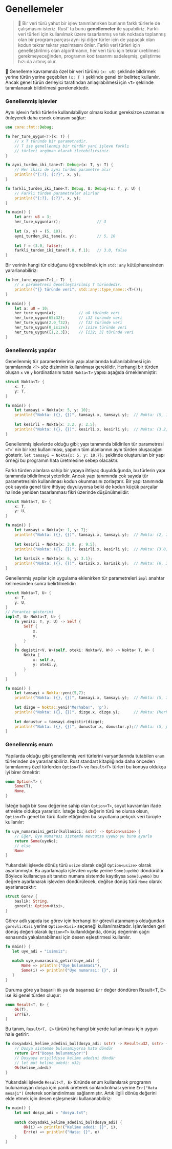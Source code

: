 # Genellemeler

> 📖 Bir veri türü yahut bir işlev tanımlanırken bunların farklı türlerle de çalışmasını isteriz. Rust' ta bunu **genellemeler** ile yapabiliriz. Farklı veri türleri için kullanılmak üzere tasarlanmış ve tek noktada toplanmış olan bir program parçası aynı işi diğer türler için de yapacak olan kodun tekrar tekrar yazılmasını önler. Farklı veri türleri için  genelleştirilmiş olan algoritmanın, her veri türü için tekrar üretilmesi gerekmeyeceğinden, programın kod tasarımı sadeleşmiş, geliştirme hızı da artmış olur. 

💭 Genelleme kavramında özel bir veri türünü `(x: u8)` şeklinde bildirmek yerine türün yerine geçebilen `(x: T )` şeklinde genel bir belirteç kullanılır. Ancak genel türün derleyici tarafından anlaşılabilmesi için `<T>` şeklinde tanımlanarak bildirilmesi gerekmektedir.

### Genellenmiş işlevler
Aynı işlevin farklı türlerle kullanılabiliyor olması kodun gereksizce uzamasını önleyerek daha esnek olmasını sağlar:

```Rust
use core::fmt::Debug;

fn her_ture_uygun<T>(x: T) { 
    // x T türünde bir parametredir. 
    // T ise genellenmiş bir türdür yani işleve farklı
    // türleri argüman olarak iletebilirsiniz.
} 

fn ayni_turden_iki_tane<T: Debug>(x: T, y: T) {
    // Her ikisi de aynı türden parametre alır
    println!("{:?}, {:?}", x, y);
}

fn farkli_turden_iki_tane<T: Debug, U: Debug>(x: T, y: U) {
    // Farklı türden parametreler alırlar
    println!("{:?}, {:?}", x, y);
}

fn main() {
    let arr: u8 = 3;
    her_ture_uygun(arr);                // 3
    
    let (x, y) = (5, 10);
    ayni_turden_iki_tane(x, y);         // 5, 10
    
    let f = (3.0, false);
    farkli_turden_iki_tane(f.0, f.1);   // 3.0, false
}
````

Bir verinin hangi tür olduğunu öğrenebilmek için `std::any` kütüphanesinden yararlanabiliriz:

```Rust
fn her_ture_uygun<T>(_: T)  {
    // x parametresi Genelleştirilmiş T türündedir.
    println!("{} türünde veri", std::any::type_name::<T>());
}

fn main() {
    let a: u8 = 10;
    her_ture_uygun(a);          // u8 türünde veri
    her_ture_uygun(65i32);      // i32 türünde veri
    her_ture_uygun(2.0_f32);    // f32 türünde veri
    her_ture_uygun(0_isize);    // isize türünde veri
    her_ture_uygun([1,2,3]);    // [i32; 3] türünde veri
}
````

### Genellenmiş yapılar
Genellenmiş tür parametrelerinin yapı alanlarında kullanılabilmesi için tanımlarında `<T>` söz diziminin kullanılması gereklidir. Herhangi bir türden oluşan `x` ve `y` kordinatlarını tutan `Nokta<T>` yapısı aşağıda örneklenmiştir:

```Rust
struct Nokta<T> {
    x: T,
    y: T,
}

fn main() {
    let tamsayi = Nokta{x: 5, y: 10};
    println!("Nokta: ({}, {})", tamsayi.x, tamsayi.y);  // Nokta: (5, 10)
    
    let kesirli = Nokta{x: 3.2, y: 2.5};
    println!("Nokta: ({}, {})", kesirli.x, kesirli.y);  // Nokta: (3.2, 2.5)
}
````
Genellenmiş işlevlerde olduğu gibi; yapı tanımında bildirilen tür parametresi `<T>`' nin bir kez kullanılması, yapının tüm alanlarının aynı türden oluşacağını gösterir. `let tamsayi = Nokta{x: 5, y: 10.7};` şeklinde oluşturulan bir yapı örneği bu programın hata üretmesine sebep olacaktır. 

Farklı türden alanlara sahip bir yapıya ihtiyaç duyulduğunda, bu türlerin yapı tanımında bildirilmesi yeterlidir. Ancak yapı tanımında çok sayıda tür parametresinin kullanılması kodun okunmasını zorlaştırır. Bir yapı tanımında çok sayıda genel türe ihtiyaç duyuluyorsa belki de kodun küçük parçalar halinde yeniden tasarlanması fikri üzerinde düşünülmelidir:

```Rust
struct Nokta<T, U> {
    x: T,
    y: U,
}

fn main() {
    let tamsayi = Nokta{x: 1, y: 7};
    println!("Nokta: ({}, {})", tamsayi.x, tamsayi.y);  // Nokta: (2, 7)
    
    let kesirli = Nokta{x: 3.0, y: 9.5};
    println!("Nokta: ({}, {})", kesirli.x, kesirli.y);  // Nokta: (3.0, 9.5)
    
    let karisik = Nokta{x: 6, y: 3.1};
    println!("Nokta: ({}, {})", karisik.x, karisik.y);  // Nokta: (6, 3.1)
}
````

Genellenmiş yapılar için uygulama eklenirken tür parametreleri `impl` anahtar kelimesinden sonra belirtilmelidir:

```Rust
struct Nokta<T, U> {
    x: T,
    y: U,
}
// Parantez gösterimi
impl<T, U> Nokta<T, U> {
    fn yeni(x: T, y: U) -> Self {
        Self {
            x,
            y,
        }
    }
    fn degistir<V, W>(self, oteki: Nokta<V, W>) -> Nokta< T, W> {
        Nokta {
            x: self.x,
            y: oteki.y,
        }
    }
}

fn main() {
    let tamsayi = Nokta::yeni(5,7);
    println!("Nokta: ({}, {})", tamsayi.x, tamsayi.y);  // Nokta: (5, 7)
    
    let dizge = Nokta::yeni("Merhaba!", 'p');
    println!("Nokta: ({}, {})", dizge.x, dizge.y);      // Nokta: (Merhaba!, p)
    
    let donustur = tamsayi.degistir(dizge);
    println!("Nokta: ({}, {})", donustur.x, donustur.y);// Nokta: (5, p)
}
````
### Genellenmiş enum
Yapılarda olduğu gibi genellenmiş veri türlerini varyantlarında tutabilen `enum` türlerinden de yararlanabiliriz. Rust standart kitaplığında daha önceden tanımlanmış özel türlerden `Option<T>` ve `Result<T>` türleri bu konuya oldukça iyi birer örnektir:

```Rust
enum Option<T> {
    Some(T),
    None,
}
````

İsteğe bağlı bir `Some` değerine sahip olan `Option<T>`, soyut kavramları ifade etmekte oldukça yararlıdır. İsteğe bağlı değerin türü ne olursa olsun, `Option<T>` genel bir türü ifade ettiğinden bu soyutlama pekçok veri türüyle kullanılır:

```Rust
fn uye_numarasini_getir(kullanici: &str) -> Option<usize> {
    // Eğer, üye Numarası sistemde mevcutsa uyeNo’yu buna ayarla
    return Some(uyeNo);
    // else
    None
}
````

Yukarıdaki işlevde dönüş türü `usize` olarak değil `Option<usize>` olarak ayarlanmıştır. Bu ayarlamayla işlevden `uyeNo` yerine `Some(uyeNo)` döndürülür. Böylece kullanıcıya ait tanıtıcı numara sistemde kayıtlıysa `Some(uyeNo)` bu değere ayarlanarak işlevden döndürülecek, değilse dönüş türü `None` olarak ayarlanacaktır:

```Rust
struct Gorev {
    baslik: String,
    gorevli: Option<Kisi>,
}
````

Görev adlı yapıda ise görev için herhangi bir görevli atanmamış olduğundan `gorevli:Kisi` yerine `Option<Kisi>` seçeneği kullanılmaktadır. İşlevlerden geri dönüş değeri olarak `Option<T>` kullanıldığında, dönüş değerinin çağrı esnasında yakalanabilmesi için desen eşleştirmesi kullanılır. 

```Rust
fn main() {
   let uye_adi = "isimsiz";
   
   match uye_numarasini_getir(&uye_adi) {
       None => println!("Üye bulunamadı"),
       Some(i) => println!("Üye numarası: {}", i)
   }
}
````

Duruma göre ya başarılı `Ok` ya da başarısız `Err` değer döndüren Result<T, E> ise iki genel türden oluşur: 

```Rust
enum Result<T, E> { 
    Ok(T), 
    Err(E), 
}
````

Bu tanım, `Result<T, E>` türünü herhangi bir yerde kullanılması için uygun hale getirir:

```Rust
fn dosyadaki_kelime_adedini_bul(dosya_adi: &str) -> Result<u32, &str> {
    // Dosya sistemde bulunamıyorsa hata döndür
    return Err("Dosya bulunamıyor!")
    // Dosyaya erişildiyse kelime adedini döndür
    // let mut kelime_adedi: u32;
    Ok(kelime_adedi)
}
````

Yukarıdaki işlevde `Result<T, E>` türünde enum kullanılarak programın bulunamayan dosya için  panik üreterek sonlandırılması yerine `Err("Hata mesajı")` üreterek sonlandırılması sağlanmıştır. Artık ilgili dönüş değerini elde etmek için desen eşleşmesini kullananabiliriz:

```Rust
fn main() {
    let mut dosya_adi = "dosya.txt";
    
    match dosyadaki_kelime_adedini_bul(dosya_adi) {
        Ok(i) => println!("Kelime adedi: {}", i),
        Err(e) => println!("Hata: {}", e)
    }
}
````

